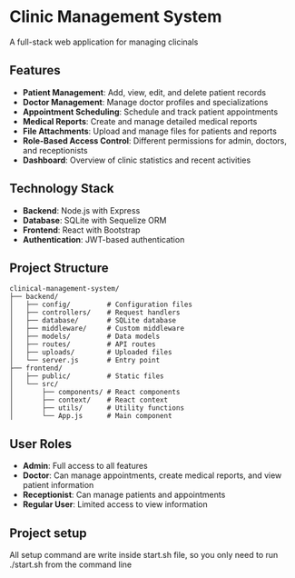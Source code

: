 # Clinic Management System

A full-stack web application for managing clicinals

## Features

- **Patient Management**: Add, view, edit, and delete patient records
- **Doctor Management**: Manage doctor profiles and specializations
- **Appointment Scheduling**: Schedule and track patient appointments
- **Medical Reports**: Create and manage detailed medical reports
- **File Attachments**: Upload and manage files for patients and reports
- **Role-Based Access Control**: Different permissions for admin, doctors, and receptionists
- **Dashboard**: Overview of clinic statistics and recent activities

## Technology Stack

- **Backend**: Node.js with Express
- **Database**: SQLite with Sequelize ORM
- **Frontend**: React with Bootstrap
- **Authentication**: JWT-based authentication

## Project Structure

```
clinical-management-system/
├── backend/
│   ├── config/         # Configuration files
│   ├── controllers/    # Request handlers
│   ├── database/       # SQLite database
│   ├── middleware/     # Custom middleware
│   ├── models/         # Data models
│   ├── routes/         # API routes
│   ├── uploads/        # Uploaded files
│   └── server.js       # Entry point
├── frontend/
│   ├── public/         # Static files
│   └── src/
│       ├── components/ # React components
│       ├── context/    # React context
│       ├── utils/      # Utility functions
│       └── App.js      # Main component
```

## User Roles

- **Admin**: Full access to all features
- **Doctor**: Can manage appointments, create medical reports, and view patient information
- **Receptionist**: Can manage patients and appointments
- **Regular User**: Limited access to view information

## Project setup
All setup command are write inside start.sh file, so you only need to run ./start.sh from the command line
